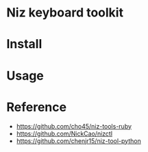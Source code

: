 # Niz keyboard toolkit

# Install

# Usage

# Reference
- https://github.com/cho45/niz-tools-ruby
- https://github.com/NickCao/nizctl
- https://github.com/chenjr15/niz-tool-python

